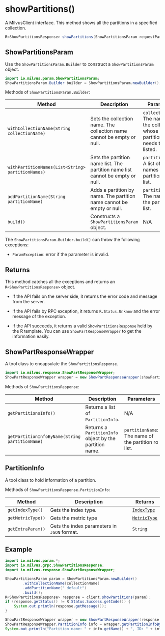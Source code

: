 # showPartitions()

A MilvusClient interface. This method shows all the partitions in a specified collection.

```Java
R<ShowPartitionsResponse> showPartitions(ShowPartitionsParam requestParam);
```

## ShowPartitionsParam

Use the `ShowPartitionsParam.Builder` to construct a `ShowPartitionsParam` object.

```Java
import io.milvus.param.ShowPartitionsParam;
ShowPartitionsParam.Builder builder = ShowPartitionsParam.newBuilder();
```

Methods of `ShowPartitionsParam.Builder`:

| Method                                            | Description                                                  | Parameters                                |
| ------------------------------------------------- | ------------------------------------------------------------ | ----------------------------------------- |
| `withCollectionName(String collectionName)`       | Sets the collection name. The collection name cannot be empty or null. | `collectionName`: The name of the collection whose partitions needs to be listed. |
| `withPartitionNames(List<String> partitionNames)` | Sets the partition name list. The partition name list cannot be empty or null. | `partitionNames`:  A list of the names of the partitions to list.  |
| `addPartitionName(String partitionName)`          | Adds a partition by name. The partition name cannot be empty or null. | `partitionName`: The name of the partition to list.   |
| `build()`                                         | Constructs a `ShowPartitionsParam` object.                   | N/A                                       |

The `ShowPartitionsParam.Builder.build()` can throw the following exceptions:

- `ParamException`: error if the parameter is invalid.

## Returns

This method catches all the exceptions and returns an `R<ShowPartitionsResponse>` object.

- If the API fails on the server side, it returns the error code and message from the server.

- If the API fails by RPC exception, it returns `R.Status.Unknow` and the error message of the exception.

- If the API succeeds, it returns a valid `ShowPartitionsResponse` held by the R template. You can use `ShowPartResponseWrapper` to get the information easily.

## ShowPartResponseWrapper

A tool class to encapsulate the `ShowPartitionsResponse`. 

```Java
import io.milvus.response.ShowPartResponseWrapper;
ShowPartResponseWrapper wrapper = new ShowPartResponseWrapper(showPartitionsResponse);
```

Methods of `ShowPartitionsResponse`:

|   Method                                        |   Description                                           |   Parameters                            |   Returns             |
| ----------------------------------------------- | ------------------------------------------------------- | --------------------------------------- | --------------------- |
| `getPartitionsInfo() `                          | Returns a list of `PartitionInfo`.                      | N/A                                     | `List<PartitionInfo>` |
| `getPartitionInfoByName(String partitionName) ` | Returns a `PartitionInfo` object by the partition name. | `partitionName`: The name of the partition ro list. | `PartitionInfo`       |

## PartitionInfo

A tool class to hold information of a partition.

Methods of `ShowPartitionsResponse.PartitionInfo`:

| Method        | Description                       | Returns  |
| ----------------- | ------------------------------------- | ------------ |
| `getIndexType()`  | Gets the index type.                      | <code><a href="../Misc/IndexType.md">IndexType</a></code>  |
| `getMetricType()` | Gets the metric type                      | <code><a href="../Misc/MetricType.md">MetricType</a></code> |
| `getExtraParam()` | Gets the index parameters in `JSON` format. | `String`     |

## Example

```Java
import io.milvus.param.*;
import io.milvus.grpc.ShowPartitionsResponse;
import io.milvus.response.ShowPartResponseWrapper;

ShowPartitionsParam param = ShowPartitionsParam.newBuilder()
        .withCollectionName(collectionName)
        .addPartitionName("_default")
        .build();
R<ShowPartitionsResponse> response = client.showPartitions(param);
if (response.getStatus() != R.Status.Success.getCode()) {
    System.out.println(response.getMessage());
}

ShowPartResponseWrapper wrapper = new ShowPartResponseWrapper(response.getData());
ShowPartResponseWrapper.PartitionInfo info = wrapper.getPartitionInfoByName("_default");
System.out.println("Partition name: " + info.getName() + ", ID: " + info.getId() + ", in-memory: " + info.getInMemoryPercentage() + "%");
```

